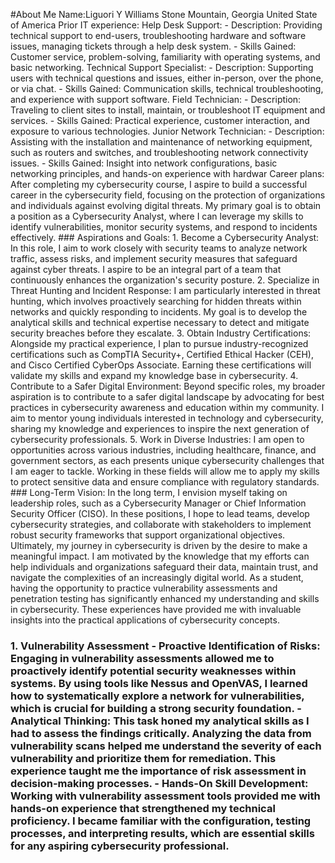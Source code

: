 #About Me
Name:Liguori Y Williams
Stone Mountain, Georgia United State of America
Prior IT experience:
Help Desk Support: - Description: Providing technical support to end-users, troubleshooting hardware and software issues, managing tickets through a help desk system. - Skills Gained: Customer service, problem-solving, familiarity with operating systems, and basic networking.
Technical Support Specialist: - Description: Supporting users with technical questions and issues, either in-person, over the phone, or via chat. - Skills Gained: Communication skills, technical troubleshooting, and experience with support software.
Field Technician: - Description: Traveling to client sites to install, maintain, or troubleshoot IT equipment and services. - Skills Gained: Practical experience, customer interaction, and exposure to various technologies. 
Junior Network Technician: - Description: Assisting with the installation and maintenance of networking equipment, such as routers and switches, and troubleshooting network connectivity issues. - Skills Gained: Insight into network configurations, basic networking principles, and hands-on experience with hardwar
Career plans:
After completing my cybersecurity course, I aspire to build a successful career in the cybersecurity field, focusing on the protection of organizations and individuals against evolving digital threats. My primary goal is to obtain a position as a Cybersecurity Analyst, where I can leverage my skills to identify vulnerabilities, monitor security systems, and respond to incidents effectively. ### Aspirations and Goals: 1. Become a Cybersecurity Analyst: In this role, I aim to work closely with security teams to analyze network traffic, assess risks, and implement security measures that safeguard against cyber threats. I aspire to be an integral part of a team that continuously enhances the organization's security posture. 2. Specialize in Threat Hunting and Incident Response: I am particularly interested in threat hunting, which involves proactively searching for hidden threats within networks and quickly responding to incidents. My goal is to develop the analytical skills and technical expertise necessary to detect and mitigate security breaches before they escalate. 3. Obtain Industry Certifications: Alongside my practical experience, I plan to pursue industry-recognized certifications such as CompTIA Security+, Certified Ethical Hacker (CEH), and Cisco Certified CyberOps Associate. Earning these certifications will validate my skills and expand my knowledge base in cybersecurity. 4. Contribute to a Safer Digital Environment: Beyond specific roles, my broader aspiration is to contribute to a safer digital landscape by advocating for best practices in cybersecurity awareness and education within my community. I aim to mentor young individuals interested in technology and cybersecurity, sharing my knowledge and experiences to inspire the next generation of cybersecurity professionals. 5. Work in Diverse Industries: I am open to opportunities across various industries, including healthcare, finance, and government sectors, as each presents unique cybersecurity challenges that I am eager to tackle. Working in these fields will allow me to apply my skills to protect sensitive data and ensure compliance with regulatory standards. ### Long-Term Vision: In the long term, I envision myself taking on leadership roles, such as a Cybersecurity Manager or Chief Information Security Officer (CISO). In these positions, I hope to lead teams, develop cybersecurity strategies, and collaborate with stakeholders to implement robust security frameworks that support organizational objectives. Ultimately, my journey in cybersecurity is driven by the desire to make a meaningful impact. I am motivated by the knowledge that my efforts can help individuals and organizations safeguard their data, maintain trust, and navigate the complexities of an increasingly digital world.
As a student, having the opportunity to practice vulnerability assessments and penetration testing has significantly enhanced my understanding and skills in cybersecurity. These experiences have provided me with invaluable insights into the practical applications of cybersecurity concepts.  
### 1. Vulnerability Assessment - Proactive Identification of Risks: Engaging in vulnerability assessments allowed me to proactively identify potential security weaknesses within systems. By using tools like Nessus and OpenVAS, I learned how to systematically explore a network for vulnerabilities, which is crucial for building a strong security foundation. - Analytical Thinking: This task honed my analytical skills as I had to assess the findings critically. Analyzing the data from vulnerability scans helped me understand the severity of each vulnerability and prioritize them for remediation. This experience taught me the importance of risk assessment in decision-making processes. - Hands-On Skill Development: Working with vulnerability assessment tools provided me with hands-on experience that strengthened my technical proficiency. I became familiar with the configuration, testing processes, and interpreting results, which are essential skills for any aspiring cybersecurity professional.


